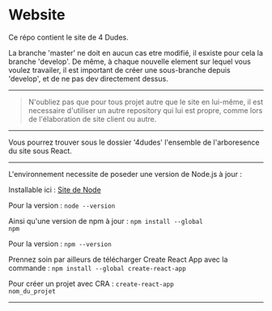 # Website

Ce répo contient le site de 4 Dudes.

La branche 'master' ne doit en aucun cas etre modifié, il esxiste pour cela la branche 'develop'.
De même, à chaque nouvelle element sur lequel vous voulez travailer, il est important de créer une sous-branche depuis 'develop', et de ne pas dev directement dessus.

-----------------
 
> N'oubliez pas que pour tous projet autre que le site en lui-même, il est necessaire d'utiliser un autre repository qui lui est propre, comme lors de l'élaboration de site client ou autre. 

-----------------

Vous pourrez trouver sous le dossier '4dudes' l'ensemble de l'arboresence du site sous React.

-----------------

L'environnement necessite de poseder une version de Node.js à jour :

Installable ici : [Site de Node](https://nodejs.org/fr/download/)

Pour la version :
<code>node --version</code>

Ainsi qu'une version de npm à jour :
<code>npm install --global npm</code>

Pour la version :
<code>npm --version</code>

Prennez soin par ailleurs de télécharger Create React App avec la commande :
<code>npm install --global create-react-app</code>

Pour créer un projet avec CRA : 
<code>create-react-app nom_du_projet</code>

-----------------

